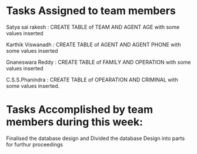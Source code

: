 # Tasks Assigned to team members 


Satya sai rakesh  : CREATE TABLE of  TEAM AND  AGENT AGE with some values inserted

Karthik Viswanadh : CREATE TABLE of  AGENT AND AGENT PHONE with some values inserted

Gnaneswara Reddy  : CREATE TABLE of FAMILY AND OPERATION with some values inserted

C.S.S.Phanindra   : CREATE TABLE of OPEARATION AND CRIMINAL with some values inserted.


# Tasks Accomplished by team members during this week:

Finalised the database design and Divided the database Design into parts for furthur proceedings


